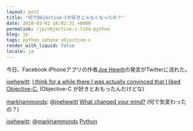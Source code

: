 ```yaml
---
layout: post
title: "何でObjective-Cが好きじゃなくなったの？"
date: 2010-03-01 16:02:31 +0000
permalink: /jp/objective-c-like-python
blog: jp
tags: python iphone objective-c
render_with_liquid: false
locale: ja
---
```


今日、Facebook iPhoneアプリの作者[Joe
Hewitt](http://twitter.com/joehewitt)の発言がTwitterに流れた。

[joehewitt](http://twitter.com/joehewitt): [I think for a while there I
was actually convinced that I liked
Objective-C.](http://twitter.com/joehewitt/status/9813121826)
(Objective-C が好きとおもったんだけどな)

[markhammonds](http://twitter.com/markhammonds):
@[joehewitt](http://twitter.com/joehewitt) [What changed your
mind?](http://twitter.com/markhammonds/status/9813216986) (何で気変わったの？)

[joehewitt](http://twitter.com/joehewitt):
@[markhammonds](http://twitter.com/markhammonds)
[Python](http://twitter.com/joehewitt/status/9813387966)
